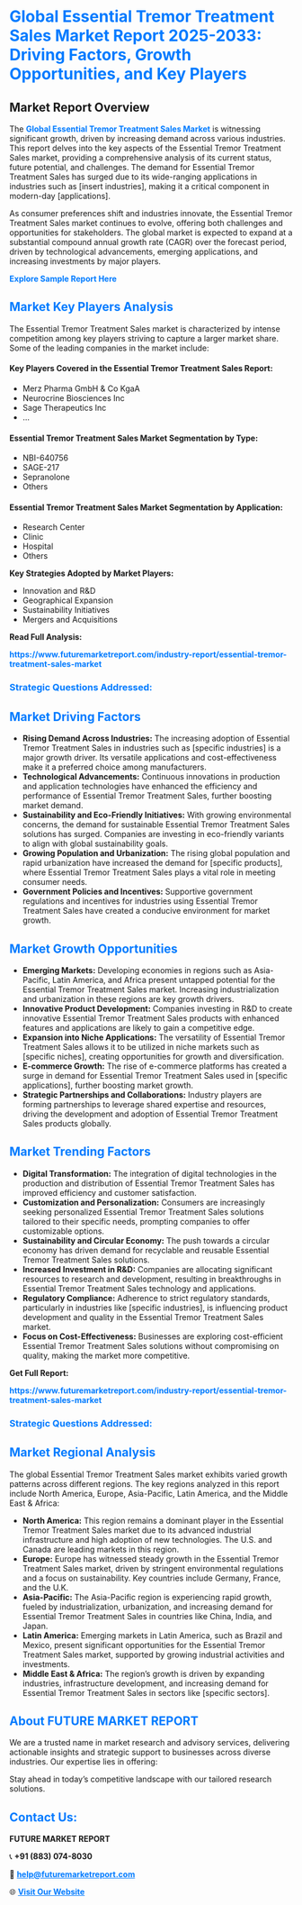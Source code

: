 <h1 style="color: #007BFF;">Global Essential Tremor Treatment Sales Market Report 2025-2033: Driving Factors, Growth Opportunities, and Key Players</h1>

<section id="overview">
<h2>Market Report Overview</h2>
<p>The <a href="https://www.futuremarketreport.com/industry-report/essential-tremor-treatment-sales-market" style="color: #007BFF; text-decoration: none;"><strong>Global Essential Tremor Treatment Sales Market</strong></a> is witnessing significant growth, driven by increasing demand across various industries. This report delves into the key aspects of the Essential Tremor Treatment Sales market, providing a comprehensive analysis of its current status, future potential, and challenges. The demand for Essential Tremor Treatment Sales has surged due to its wide-ranging applications in industries such as [insert industries], making it a critical component in modern-day [applications].</p>
<p>As consumer preferences shift and industries innovate, the Essential Tremor Treatment Sales market continues to evolve, offering both challenges and opportunities for stakeholders. The global market is expected to expand at a substantial compound annual growth rate (CAGR) over the forecast period, driven by technological advancements, emerging applications, and increasing investments by major players.</p>
</section>

<section id="overview">
<p><a href="https://www.futuremarketreport.com/request-sample/reportId=109019" style="color: #007BFF; text-decoration: none;"><strong>Explore Sample Report Here</strong></a></p>
</section>

<section id="key-players">
<h2 style="color: #007BFF;">Market Key Players Analysis</h2>
<p>The Essential Tremor Treatment Sales market is characterized by intense competition among key players striving to capture a larger market share. Some of the leading companies in the market include:</p>
<h4>Key Players Covered in the Essential Tremor Treatment Sales Report:</h4>
<ul><li>Merz Pharma GmbH &amp; Co KgaA</li><li>Neurocrine Biosciences Inc</li><li>Sage Therapeutics Inc</li><li>...</li></ul>
<h4>Essential Tremor Treatment Sales Market Segmentation by Type:</h4>
<ul><li>NBI-640756</li><li>SAGE-217</li><li>Sepranolone</li><li>Others</li></ul>

<h4>Essential Tremor Treatment Sales Market Segmentation by Application:</h4>
<ul><li>Research Center</li><li>Clinic</li><li>Hospital</li><li>Others</li></ul>
<p><strong>Key Strategies Adopted by Market Players:</strong></p>
<ul>
<li>Innovation and R&D</li>
<li>Geographical Expansion</li>
<li>Sustainability Initiatives</li>
<li>Mergers and Acquisitions</li>
</ul>
</section>

<section>
<p><strong>Read Full Analysis: </strong></p><a href="https://www.futuremarketreport.com/industry-report/essential-tremor-treatment-sales-market" style="color: #007BFF; text-decoration: none;"><strong>https://www.futuremarketreport.com/industry-report/essential-tremor-treatment-sales-market</strong></a>
<h3 style="color: #007BFF;">Strategic Questions Addressed:</h3>
</section>

<section id="driving-factors">
<h2 style="color: #007BFF;">Market Driving Factors</h2>
<ul>
<li><strong>Rising Demand Across Industries:</strong> The increasing adoption of Essential Tremor Treatment Sales in industries such as [specific industries] is a major growth driver. Its versatile applications and cost-effectiveness make it a preferred choice among manufacturers.</li>
<li><strong>Technological Advancements:</strong> Continuous innovations in production and application technologies have enhanced the efficiency and performance of Essential Tremor Treatment Sales, further boosting market demand.</li>
<li><strong>Sustainability and Eco-Friendly Initiatives:</strong> With growing environmental concerns, the demand for sustainable Essential Tremor Treatment Sales solutions has surged. Companies are investing in eco-friendly variants to align with global sustainability goals.</li>
<li><strong>Growing Population and Urbanization:</strong> The rising global population and rapid urbanization have increased the demand for [specific products], where Essential Tremor Treatment Sales plays a vital role in meeting consumer needs.</li>
<li><strong>Government Policies and Incentives:</strong> Supportive government regulations and incentives for industries using Essential Tremor Treatment Sales have created a conducive environment for market growth.</li>
</ul>
</section>

<section id="growth-opportunities">
<h2 style="color: #007BFF;">Market Growth Opportunities</h2>
<ul>
<li><strong>Emerging Markets:</strong> Developing economies in regions such as Asia-Pacific, Latin America, and Africa present untapped potential for the Essential Tremor Treatment Sales market. Increasing industrialization and urbanization in these regions are key growth drivers.</li>
<li><strong>Innovative Product Development:</strong> Companies investing in R&D to create innovative Essential Tremor Treatment Sales products with enhanced features and applications are likely to gain a competitive edge.</li>
<li><strong>Expansion into Niche Applications:</strong> The versatility of Essential Tremor Treatment Sales allows it to be utilized in niche markets such as [specific niches], creating opportunities for growth and diversification.</li>
<li><strong>E-commerce Growth:</strong> The rise of e-commerce platforms has created a surge in demand for Essential Tremor Treatment Sales used in [specific applications], further boosting market growth.</li>
<li><strong>Strategic Partnerships and Collaborations:</strong> Industry players are forming partnerships to leverage shared expertise and resources, driving the development and adoption of Essential Tremor Treatment Sales products globally.</li>
</ul>
</section>

<section id="trending-factors">
<h2 style="color: #007BFF;">Market Trending Factors</h2>
<ul>
<li><strong>Digital Transformation:</strong> The integration of digital technologies in the production and distribution of Essential Tremor Treatment Sales has improved efficiency and customer satisfaction.</li>
<li><strong>Customization and Personalization:</strong> Consumers are increasingly seeking personalized Essential Tremor Treatment Sales solutions tailored to their specific needs, prompting companies to offer customizable options.</li>
<li><strong>Sustainability and Circular Economy:</strong> The push towards a circular economy has driven demand for recyclable and reusable Essential Tremor Treatment Sales solutions.</li>
<li><strong>Increased Investment in R&D:</strong> Companies are allocating significant resources to research and development, resulting in breakthroughs in Essential Tremor Treatment Sales technology and applications.</li>
<li><strong>Regulatory Compliance:</strong> Adherence to strict regulatory standards, particularly in industries like [specific industries], is influencing product development and quality in the Essential Tremor Treatment Sales market.</li>
<li><strong>Focus on Cost-Effectiveness:</strong> Businesses are exploring cost-efficient Essential Tremor Treatment Sales solutions without compromising on quality, making the market more competitive.</li>
</ul>
</section>

<section>
<p><strong>Get Full Report: </strong></p><a href="https://www.futuremarketreport.com/industry-report/essential-tremor-treatment-sales-market" style="color: #007BFF; text-decoration: none;"><strong>https://www.futuremarketreport.com/industry-report/essential-tremor-treatment-sales-market</strong></a>
<h3 style="color: #007BFF;">Strategic Questions Addressed:</h3>
</section>


<section id="regional-analysis">
<h2 style="color: #007BFF;">Market Regional Analysis</h2>
<p>The global Essential Tremor Treatment Sales market exhibits varied growth patterns across different regions. The key regions analyzed in this report include North America, Europe, Asia-Pacific, Latin America, and the Middle East & Africa:</p>
<ul>
<li><strong>North America:</strong> This region remains a dominant player in the Essential Tremor Treatment Sales market due to its advanced industrial infrastructure and high adoption of new technologies. The U.S. and Canada are leading markets in this region.</li>
<li><strong>Europe:</strong> Europe has witnessed steady growth in the Essential Tremor Treatment Sales market, driven by stringent environmental regulations and a focus on sustainability. Key countries include Germany, France, and the U.K.</li>
<li><strong>Asia-Pacific:</strong> The Asia-Pacific region is experiencing rapid growth, fueled by industrialization, urbanization, and increasing demand for Essential Tremor Treatment Sales in countries like China, India, and Japan.</li>
<li><strong>Latin America:</strong> Emerging markets in Latin America, such as Brazil and Mexico, present significant opportunities for the Essential Tremor Treatment Sales market, supported by growing industrial activities and investments.</li>
<li><strong>Middle East & Africa:</strong> The region’s growth is driven by expanding industries, infrastructure development, and increasing demand for Essential Tremor Treatment Sales in sectors like [specific sectors].</li>
</ul>
</section>

<footer>
<h2 style="color: #007BFF;">About FUTURE MARKET REPORT</h2>
<p>We are a trusted name in market research and advisory services, delivering actionable insights and strategic support to businesses across diverse industries. Our expertise lies in offering:</p>

<p>Stay ahead in today’s competitive landscape with our tailored research solutions.</p>

<h2 style="color: #007BFF;">Contact Us:</h2>
<p><strong>FUTURE MARKET REPORT</strong></p>
<p>📞 <strong>+91 (883) 074-8030</strong></p>
<p>📧 <strong><a href="mailto:help@futuremarketreport.com" style="color: #007BFF;">help@futuremarketreport.com</a></strong></p>
<p>🌐 <strong><a href="https://www.futuremarketreport.com/" style="color: #007BFF;">Visit Our Website</a></strong></p>
</footer>
